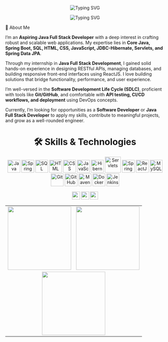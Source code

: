<p align="center">
  <img src="https://readme-typing-svg.herokuapp.com?font=Fira+Code&size=22&pause=1000&color=FF4C60&center=true&vCenter=true&width=600&lines=👋+Hey!+I'm+Dheeraj+D;☕+Aspiring+Java+Developer;💻+Core+Java+%7C+Spring+Boot+%7C+ReactJS;🌐+Full+Stack+Developer;🚀+Building+RESTful+APIs+and+Web+Apps;💡+Always+Learning+and+Improving!" alt="Typing SVG" />
</p>
<p align="center"> <img src="https://readme-typing-svg.herokuapp.com?font=Fira+Code&size=22&pause=1000&color=FF4C60&center=true&vCenter=true&width=600&lines=👋+Hey!+I'm+Dheeraj+D;☕+Aspiring+Java+Developer;💻+Core+Java+%7C+Spring+Boot+%7C+ReactJS;🌐+Full+Stack+Developer;🚀+Building+RESTful+APIs+and+Web+Apps;💡+Always+Learning+and+Improving!" alt="Typing SVG" /> </p>
🌟 About Me
<p> I’m an <strong>Aspiring Java Full Stack Developer</strong> with a deep interest in crafting robust and scalable web applications. My expertise lies in <strong>Core Java, Spring Boot, SQL, HTML, CSS, JavaScript, JDBC-Hibernate, Servlets, and Spring Data JPA</strong>. </p> <p> Through my internship in <strong>Java Full Stack Development</strong>, I gained solid hands-on experience in designing RESTful APIs, managing databases, and building responsive front-end interfaces using ReactJS. I love building solutions that bridge functionality, performance, and user experience. </p> <p> I’m well-versed in the <strong>Software Development Life Cycle (SDLC)</strong>, proficient with tools like <strong>Git/GitHub</strong>, and comfortable with <strong>API testing, CI/CD workflows, and deployment</strong> using DevOps concepts. </p> <p> Currently, I’m looking for opportunities as a <strong>Software Developer</strong> or <strong>Java Full Stack Developer</strong> to apply my skills, contribute to meaningful projects, and grow as a well-rounded engineer. </p>
<h1 align="center">🛠️ Skills & Technologies</h1> <p align="center"> <img src="https://cdn-icons-png.flaticon.com/512/226/226777.png" alt="Java" width="40"/> <img src="https://miro.medium.com/v2/resize:fit:1100/format:webp/1*8U_1vMA4v6Zb2IATt3X03A.png" alt="Spring Boot" width="40"/> <img src="https://upload.wikimedia.org/wikipedia/commons/8/87/Sql_data_base_with_logo.png" alt="SQL" width="40"/> <img src="https://cdn-icons-png.flaticon.com/512/174/174854.png" alt="HTML" width="40"/> <img src="https://cdn-icons-png.flaticon.com/512/732/732190.png" alt="CSS" width="40"/> <img src="https://cdn-icons-png.flaticon.com/512/5968/5968292.png" alt="JavaScript" width="40"/> <img src="https://upload.wikimedia.org/wikipedia/commons/2/22/Hibernate_logo_a.png" alt="Hibernate" width="40"/> <img src="https://upload.wikimedia.org/wikipedia/commons/7/7e/Apache_Tomcat_logo.svg" alt="Servlets" width="50"/> <img src="https://cdn.worldvectorlogo.com/logos/fastapi.svg" alt="Spring Data JPA" width="40"/> <img src="https://cdn.jsdelivr.net/gh/devicons/devicon/icons/react/react-original.svg" alt="ReactJS" width="40"/> <img src="https://cdn-icons-png.flaticon.com/512/919/919836.png" alt="MySQL" width="40"/> <img src="https://cdn-icons-png.flaticon.com/512/919/919847.png" alt="Git" width="40"/> <img src="https://cdn-icons-png.flaticon.com/512/25/25231.png" alt="GitHub" width="40"/> <img src="https://cdn-icons-png.flaticon.com/512/6132/6132222.png" alt="Maven" width="40"/> <img src="https://cdn-icons-png.flaticon.com/512/919/919853.png" alt="Docker" width="40"/> <img src="https://upload.wikimedia.org/wikipedia/commons/e/e9/Jenkins_logo.svg" alt="Jenkins" width="40"/> </p>
<p align="center"> <img src="https://komarev.com/ghpvc/?username=dheerajd&style=flat-square&color=blue" height="25"/> <img src="https://img.shields.io/github/followers/dheerajd?label=Followers&style=flat-square&color=brightgreen" height="25"/> <img src="https://img.shields.io/github/stars/dheerajd?label=Stars&style=flat-square&color=yellow" height="25"/> </p> <table align="center"> <tr> <td><img src="https://github-readme-stats.vercel.app/api?username=dheerajd&show_icons=true&theme=radical" height="200"/></td> <td><img src="https://github-readme-streak-stats.herokuapp.com/?user=dheerajd&theme=radical" height="200"/></td> </tr> <tr> <td colspan="2" align="center"> <img src="https://github-readme-stats.vercel.app/api/top-langs/?username=dheerajd&layout=compact&theme=radical" height="200"/> </td> </tr> </table>
